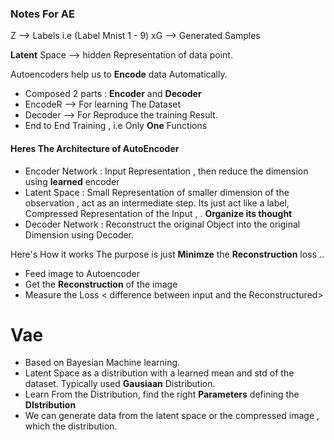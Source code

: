 ### Notes For AE 
Z --> Labels i.e (Label Mnist 1 - 9)
xG --> Generated Samples 

**Latent** Space --> hidden Representation of data point.

Autoencoders help us to **Encode** data Automatically. 
- Composed 2 parts : **Encoder** and **Decoder**
- EncodeR --> For learning The Dataset 
- Decoder --> For Reproduce the training Result.
- End to End Training , i.e Only **One** Functions

#### Heres The Architecture of AutoEncoder
- Encoder Network : Input Representation , then reduce the dimension using **learned** encoder 
- Latent Space : Small Representation of smaller dimension of the observation , act as an intermediate step. Its just act like a label, Compressed Representation of the Input ,  . **Organize its thought**
- Decoder Network : Reconstruct the original Object into the original Dimension using Decoder.

Here's How it works
The purpose is just **Minimze** the **Reconstruction** loss ..
- Feed image to Autoencoder
- Get the **Reconstruction** of the image
- Measure the Loss < difference between input and the Reconstructured>

# Vae
- Based on Bayesian Machine learning.
- Latent Space as a distribution with a learned mean and std of the dataset. Typically used **Gausiaan** Distribution.
- Learn From the Distribution, find the right **Parameters** defining the **DIstribution**
- We can generate data from the latent space or the compressed image , which the distribution.
